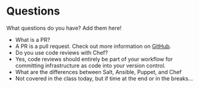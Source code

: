 # Questions

What questions do you have?  Add them here!

* What is a PR?
 * A PR is a pull request. Check out more information on [GitHub](https://help.github.com/articles/using-pull-requests/).
* Do you use code reviews with Chef?
 * Yes, code reviews should entirely be part of your workflow for committing infrastructure as code into your version control.
* What are the differences between Salt, Ansible, Puppet, and Chef
 * Not covered in the class today, but if time at the end or in the breaks...
